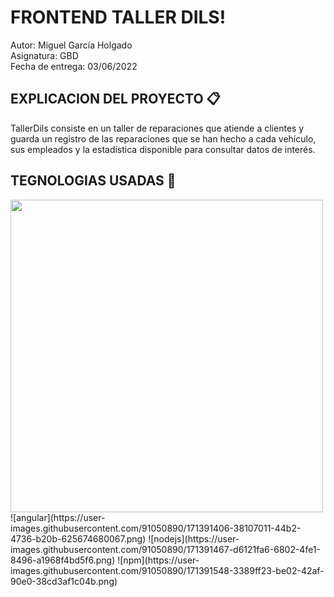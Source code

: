 # FRONTEND TALLER DILS!
Autor: Miguel García Holgado<br>
Asignatura: GBD<br>
Fecha de entrega: 03/06/2022<br>

## EXPLICACION DEL PROYECTO 📋

TallerDils consiste en un taller de reparaciones que atiende a clientes y guarda un registro de las reparaciones que se han hecho a cada vehículo, sus empleados y la estadística disponible para consultar datos de interés.



## TEGNOLOGIAS USADAS 🚀


<img width="500 " src="https://user-images.githubusercontent.com/91050890/171391371-d13ae6ab-a7b1-4731-9381-65a77e69a51e.png">
![angular](https://user-images.githubusercontent.com/91050890/171391406-38107011-44b2-4736-b20b-625674680067.png)
![nodejs](https://user-images.githubusercontent.com/91050890/171391467-d6121fa6-6802-4fe1-8496-a1968f4bd5f6.png)
![npm](https://user-images.githubusercontent.com/91050890/171391548-3389ff23-be02-42af-90e0-38cd3af1c04b.png)


